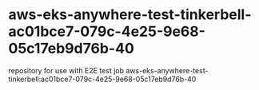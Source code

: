 # aws-eks-anywhere-test-tinkerbell-ac01bce7-079c-4e25-9e68-05c17eb9d76b-40
repository for use with E2E test job aws-eks-anywhere-test-tinkerbell:ac01bce7-079c-4e25-9e68-05c17eb9d76b-40

